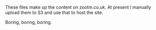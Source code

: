 These files make up the content on zootm.co.uk. At present I manually upload them to S3 and use that to host the site. 

Boring, boring, boring.